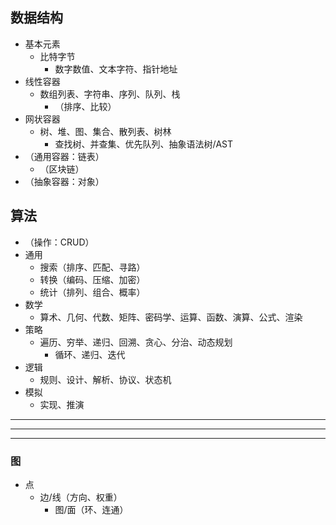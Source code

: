 ## 数据结构
  - 基本元素
    - 比特字节
      - 数字数值、文本字符、指针地址
  - 线性容器
    - 数组列表、字符串、序列、队列、栈
      - （排序、比较）
  - 网状容器
    - 树、堆、图、集合、散列表、树林
      - 查找树、并查集、优先队列、抽象语法树/AST
  - （通用容器：链表）
    - （区块链）
  - （抽象容器：对象）
## 算法
  - （操作：CRUD）
  - 通用
    - 搜索（排序、匹配、寻路）
    - 转换（编码、压缩、加密）
    - 统计（排列、组合、概率）
  - 数学
    - 算术、几何、代数、矩阵、密码学、运算、函数、演算、公式、渲染
  - 策略
    - 遍历、穷举、递归、回溯、贪心、分治、动态规划
      - 循环、递归、迭代
  - 逻辑
    - 规则、设计、解析、协议、状态机
  - 模拟
    - 实现、推演

---
---
---
### 图
- 点
  - 边/线（方向、权重）
    - 图/面（环、连通）
